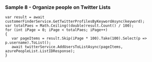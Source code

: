 ### Sample 8 - Organize people on Twitter Lists
    var result = await customerFinderService.GetTwitterProfilesByKeywordAsync(keyword);
    var totalPaes = Math.Ceiling((double)result.Count() / 100);
    for (int iPage = 0; iPage < totalPaes; iPage++)
    {
       var pageItems = result.Skip(iPage * 100).Take(100).Select(p => p.username).ToList();
       await twitterService.AddUsersToListAsync(pageItems, azurePeopleList.ListIDResponse);
    }
